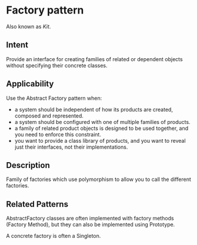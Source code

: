 # **Factory pattern**

Also known as *Kit*.

## **Intent**

Provide an interface for creating families of related or dependent objects without specifying their concrete classes.

## **Applicability**

Use the Abstract Factory pattern when:

- a system should be independent of how its products are created, composed and represented.
- a system should be configured with one of multiple families of products.
- a family of related product objects is designed to be used together, and you need to enforce this constraint.
- you want to provide a class library of products, and you want to reveal just their interfaces, not their implementations.

## **Description**

Family of factories which use polymorphism to allow you to call the different factories.

## **Related Patterns**

AbstractFactory classes are often implemented with factory methods (Factory Method), but they can also be implemented using Prototype.

A concrete factory is often a Singleton.
